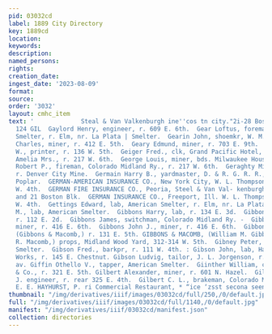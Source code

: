 ```yaml
---
pid: 03032cd
label: 1889 City Directory
key: 1889cd
location: 
keywords: 
description: 
named_persons: 
rights: 
creation_date: 
ingest_date: '2023-08-09'
format: 
source: 
order: '3032'
layout: cmhc_item
text: '             Steal & Van Valkenburgh ine''cos tn city."2i-28 Boston at GAY
  124 GIL  Gaylord Henry, engineer, r. 609 E. 6th.  Gear Loftus, foreman, American
  Smelter, r. Elm, nr. La Plata | Smelter.  Gearin John, shoemkr, W. M. Murray.  Geary
  Charles, miner, r. 412 E. 5th.  Geary Edmund, miner, r. 703 E. 9th.  Gee Delevan
  W., printer, r. 136 W. 5th.  Geiger Fred., clk, Grand Pacific Hotel, 202 EK. 3d.  George
  Amelia Mrs., r. 217 W. 6th.  George Louis, miner, bds. Milwaukee House. i  George
  Robert P., fireman, Colorado Midland Ry., r. 217 W. 6th.  Geraghty Michael R., engineer,
  r. Denver City Mine.  Germain Harry B., yardmaster, D. & R. G. R. R., r. 1219 N.
  Poplar.  GERMAN-AMERICAN INSURANCE CO., New York City, W. L. Thompson, agt, 104
  W. 4th.  GERMAN FIRE INSURANCE CO., Peoria, Steel & Van Val- kenburgh, agts, 20
  and 21 Boston Blk.  GERMAN INSURANCE CO., Freeport, Ill. W. L. Thompson, agt, 104
  W. 4th.  Gettings Edward, lab, American Smelter, r. Elm, nr. La Plata Smelter. 1  Gettings
  M., lab, American Smelter.  Gibbons Harry, lab, r. 134 E. 3d.  Gibbons H., lab,
  r. 112 E. 2d.  Gibbons James, switchman, Colorado Midland Ry. -  Gibbons James F.,
  miner, r. 416 E. 6th.  Gibbons John J., miner, r. 416 E. 6th.  Gibbons William M.,
  (Gibbons & Macomb,) r. 131 E. 5th. GIBBONS & MACOMB, (William M. Gibbons and William
  R. Macomb,) props, Midland Wood Yard, 312-314 W. 5th.  Gibney Peter, tapper, American
  Smelter.  Gibson Fred., barkpr, r. 111 W. 4th. : Gibson John, lab, Harrison Red.
  Works, r. 145 E. Chestnut. Gibson Ludvig, tailor, J. L. Jorgenson, r. 605 Harrison
  av. Giffin Othello V., tapper, American Smelter.  Giinther William, clk, J. Heath
  & Co., r. 321 E. 5th. Gilbert Alexander, miner, r. 601 N. Hazel.  Gilbert Andrew
  J. engineer, r. rear 325 E. 4th.  Gilbert C. L., brakeman, Colorado Midland Ry.  ®
  E. E. HAYHURST, P. ri Commercial Restaurant, * “ice ‘zsst secona seen”       '
thumbnail: "/img/derivatives/iiif/images/03032cd/full/250,/0/default.jpg"
full: "/img/derivatives/iiif/images/03032cd/full/1140,/0/default.jpg"
manifest: "/img/derivatives/iiif/03032cd/manifest.json"
collection: directories
---
```

